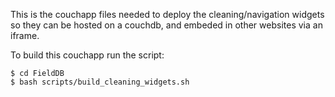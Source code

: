 This is the couchapp files needed to deploy the cleaning/navigation widgets so they can be hosted on a couchdb, and embeded in other websites via an iframe.

To build this couchapp run the script:

    $ cd FieldDB
    $ bash scripts/build_cleaning_widgets.sh 
